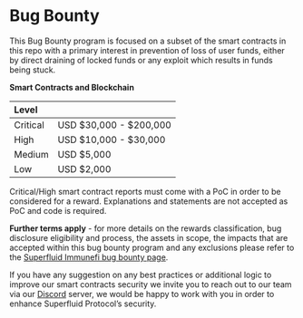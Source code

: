 # Bug Bounty

This Bug Bounty program is focused on a subset of the smart contracts in this repo with a primary interest in prevention of loss of user funds, either by direct draining of locked funds or any exploit which results in funds being stuck.

**Smart Contracts and Blockchain**

| Level |  |
| :--- | :--- |
| Critical | USD $30,000 - $200,000 |
| High | USD $10,000 - $30,000 |
| Medium | USD $5,000 |
| Low | USD $2,000 |

Critical/High smart contract reports must come with a PoC in order to be considered for a reward. Explanations and statements are not accepted as PoC and code is required.

**Further terms apply** - for more details on the rewards classification, bug disclosure eligibility and process, the assets in scope, the impacts that are accepted within this bug bounty program and any exclusions please refer to the [Superfluid Immunefi bug bounty page](https://immunefi.com/bounty/superfluid/). 

If you have any suggestion on any best practices or additional logic to improve our smart contracts security we invite you to reach out to our team via our [Discord](http://discord.superfluid.finance/) server, we would be happy to work with you in order to enhance Superfluid Protocol’s security.